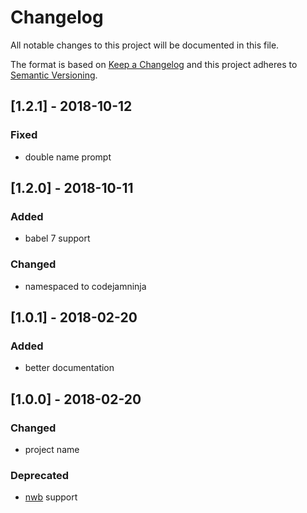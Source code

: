 # Changelog

All notable changes to this project will be documented in this file.

The format is based on [Keep a Changelog](http://keepachangelog.com/en/1.0.0/)
and this project adheres to [Semantic Versioning](http://semver.org/spec/v2.0.0.html).

## [1.2.1] - 2018-10-12
### Fixed
* double name prompt

## [1.2.0] - 2018-10-11
### Added
* babel 7 support
### Changed
* namespaced to codejamninja

## [1.0.1] - 2018-02-20
### Added
* better documentation

## [1.0.0] - 2018-02-20
### Changed
* project name
### Deprecated
* [nwb](https://github.com/insin/nwb) support
